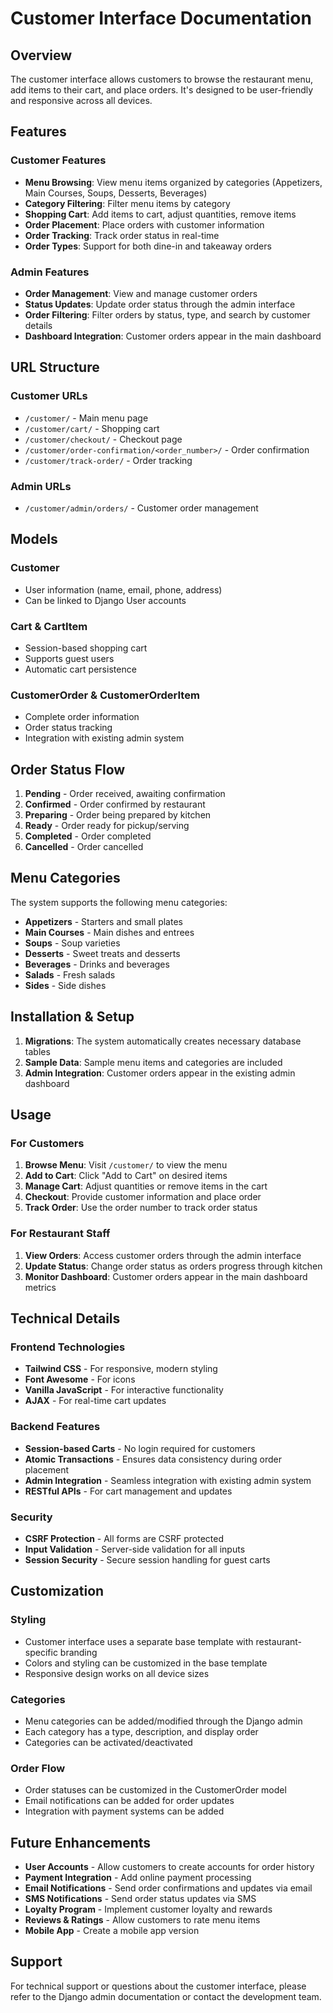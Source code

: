 # Customer Interface Documentation

## Overview

The customer interface allows customers to browse the restaurant menu, add items to their cart, and place orders. It's designed to be user-friendly and responsive across all devices.

## Features

### Customer Features
- **Menu Browsing**: View menu items organized by categories (Appetizers, Main Courses, Soups, Desserts, Beverages)
- **Category Filtering**: Filter menu items by category
- **Shopping Cart**: Add items to cart, adjust quantities, remove items
- **Order Placement**: Place orders with customer information
- **Order Tracking**: Track order status in real-time
- **Order Types**: Support for both dine-in and takeaway orders

### Admin Features
- **Order Management**: View and manage customer orders
- **Status Updates**: Update order status through the admin interface
- **Order Filtering**: Filter orders by status, type, and search by customer details
- **Dashboard Integration**: Customer orders appear in the main dashboard

## URL Structure

### Customer URLs
- `/customer/` - Main menu page
- `/customer/cart/` - Shopping cart
- `/customer/checkout/` - Checkout page
- `/customer/order-confirmation/<order_number>/` - Order confirmation
- `/customer/track-order/` - Order tracking

### Admin URLs
- `/customer/admin/orders/` - Customer order management

## Models

### Customer
- User information (name, email, phone, address)
- Can be linked to Django User accounts

### Cart & CartItem
- Session-based shopping cart
- Supports guest users
- Automatic cart persistence

### CustomerOrder & CustomerOrderItem
- Complete order information
- Order status tracking
- Integration with existing admin system

## Order Status Flow

1. **Pending** - Order received, awaiting confirmation
2. **Confirmed** - Order confirmed by restaurant
3. **Preparing** - Order being prepared by kitchen
4. **Ready** - Order ready for pickup/serving
5. **Completed** - Order completed
6. **Cancelled** - Order cancelled

## Menu Categories

The system supports the following menu categories:
- **Appetizers** - Starters and small plates
- **Main Courses** - Main dishes and entrees
- **Soups** - Soup varieties
- **Desserts** - Sweet treats and desserts
- **Beverages** - Drinks and beverages
- **Salads** - Fresh salads
- **Sides** - Side dishes

## Installation & Setup

1. **Migrations**: The system automatically creates necessary database tables
2. **Sample Data**: Sample menu items and categories are included
3. **Admin Integration**: Customer orders appear in the existing admin dashboard

## Usage

### For Customers

1. **Browse Menu**: Visit `/customer/` to view the menu
2. **Add to Cart**: Click "Add to Cart" on desired items
3. **Manage Cart**: Adjust quantities or remove items in the cart
4. **Checkout**: Provide customer information and place order
5. **Track Order**: Use the order number to track order status

### For Restaurant Staff

1. **View Orders**: Access customer orders through the admin interface
2. **Update Status**: Change order status as orders progress through kitchen
3. **Monitor Dashboard**: Customer orders appear in the main dashboard metrics

## Technical Details

### Frontend Technologies
- **Tailwind CSS** - For responsive, modern styling
- **Font Awesome** - For icons
- **Vanilla JavaScript** - For interactive functionality
- **AJAX** - For real-time cart updates

### Backend Features
- **Session-based Carts** - No login required for customers
- **Atomic Transactions** - Ensures data consistency during order placement
- **Admin Integration** - Seamless integration with existing admin system
- **RESTful APIs** - For cart management and updates

### Security
- **CSRF Protection** - All forms are CSRF protected
- **Input Validation** - Server-side validation for all inputs
- **Session Security** - Secure session handling for guest carts

## Customization

### Styling
- Customer interface uses a separate base template with restaurant-specific branding
- Colors and styling can be customized in the base template
- Responsive design works on all device sizes

### Categories
- Menu categories can be added/modified through the Django admin
- Each category has a type, description, and display order
- Categories can be activated/deactivated

### Order Flow
- Order statuses can be customized in the CustomerOrder model
- Email notifications can be added for order updates
- Integration with payment systems can be added

## Future Enhancements

- **User Accounts** - Allow customers to create accounts for order history
- **Payment Integration** - Add online payment processing
- **Email Notifications** - Send order confirmations and updates via email
- **SMS Notifications** - Send order status updates via SMS
- **Loyalty Program** - Implement customer loyalty and rewards
- **Reviews & Ratings** - Allow customers to rate menu items
- **Mobile App** - Create a mobile app version

## Support

For technical support or questions about the customer interface, please refer to the Django admin documentation or contact the development team.